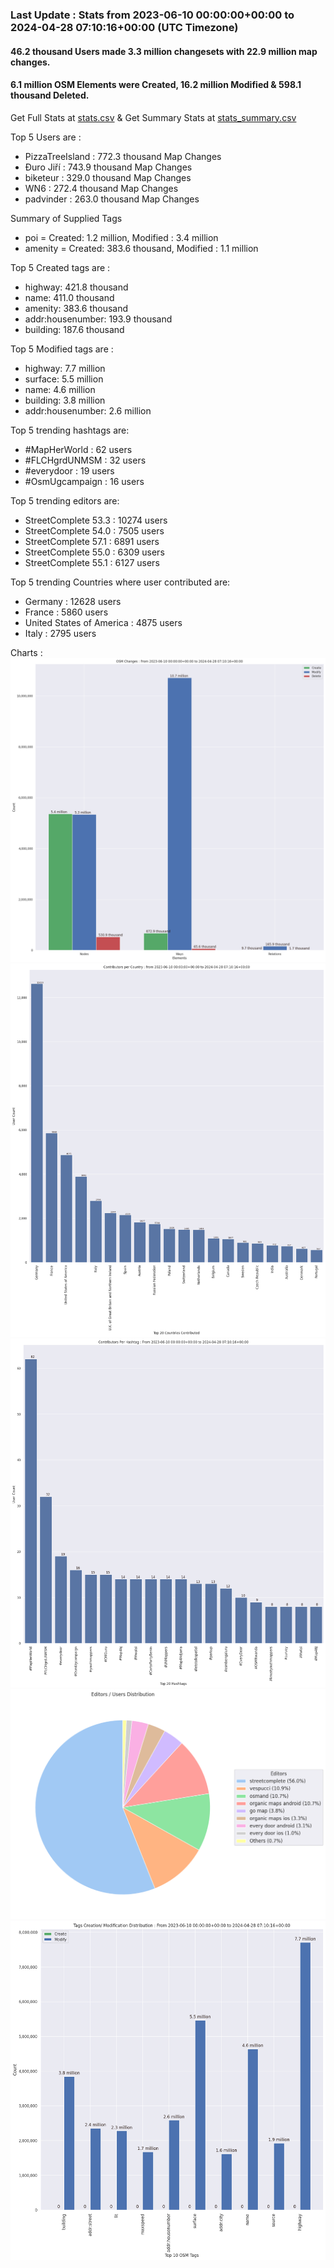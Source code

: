 ### Last Update : Stats from 2023-06-10 00:00:00+00:00 to 2024-04-28 07:10:16+00:00 (UTC Timezone)

#### 46.2 thousand Users made 3.3 million changesets with 22.9 million map changes.
#### 6.1 million OSM Elements were Created, 16.2 million Modified & 598.1 thousand Deleted.
Get Full Stats at [stats.csv](/stats/fieldmappers/Daily/stats.csv)
 & Get Summary Stats at [stats_summary.csv](/stats/fieldmappers/Daily/stats_summary.csv)

Top 5 Users are : 
- PizzaTreeIsland : 772.3 thousand Map Changes
- Đuro Jiří : 743.9 thousand Map Changes
- biketeur : 329.0 thousand Map Changes
- WN6 : 272.4 thousand Map Changes
- padvinder : 263.0 thousand Map Changes

Summary of Supplied Tags
- poi = Created: 1.2 million, Modified : 3.4 million
- amenity = Created: 383.6 thousand, Modified : 1.1 million


Top 5 Created tags are :
- highway: 421.8 thousand
- name: 411.0 thousand
- amenity: 383.6 thousand
- addr:housenumber: 193.9 thousand
- building: 187.6 thousand


Top 5 Modified tags are :
- highway: 7.7 million
- surface: 5.5 million
- name: 4.6 million
- building: 3.8 million
- addr:housenumber: 2.6 million


Top 5 trending hashtags are:
- #MapHerWorld : 62 users
- #FLCHgrdUNMSM : 32 users
- #everydoor : 19 users
- #OsmUgcampaign : 16 users


Top 5 trending editors are:
- StreetComplete 53.3 : 10274 users
- StreetComplete 54.0 : 7505 users
- StreetComplete 57.1 : 6891 users
- StreetComplete 55.0 : 6309 users
- StreetComplete 55.1 : 6127 users


Top 5 trending Countries where user contributed are:
- Germany : 12628 users
- France : 5860 users
- United States of America : 4875 users
- Italy : 2795 users


 Charts : 
![Alt text](./stats_osm_changes.png) 
![Alt text](./stats_users_per_country.png) 
![Alt text](./stats_users_per_hashtag.png) 
![Alt text](./stats_editors_pie_chart.png) 
![Alt text](./stats_tags.png) 

